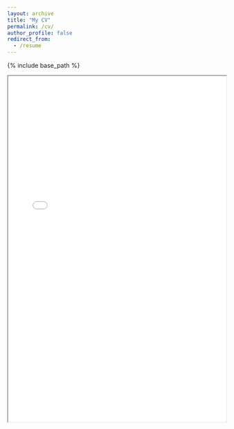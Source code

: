 ```yaml
---
layout: archive
title: "My CV"
permalink: /cv/
author_profile: false
redirect_from:
  - /resume
---
```


{% include base_path %}

<iframe src="/assets/cv.pdf" width="100%" height="800px"></iframe>
